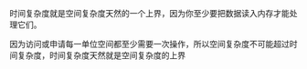 

时间复杂度就是空间复杂度天然的一个上界，因为你至少要把数据读入内存才能处理它们。

因为访问或申请每一单位空间都至少需要一次操作，所以空间复杂度不可能超过时间复杂度，时间复杂度天然就是空间复杂度的上界































